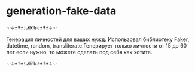 # generation-fake-data

·∙·÷±‡±:∙ᏗᏒᏖ∙:±‡±÷·∙·

Генерация личностей для ваших нужд. 
Использовал библиотеку Faker, datetime, random, transliterate.Генерирует только личности от 15 до 60 лет если нужно, то можете сделать под себя как хотите.

·∙·÷±‡±:∙ᏗᏒᏖ∙:±‡±÷·∙·
